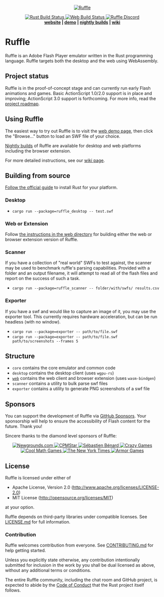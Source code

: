 <p align="center">
   <a href="https://ruffle.rs"><img src="https://ruffle.rs/assets/logo.png" alt="Ruffle"></a>
</p>
<p align="center">
   <a href="https://github.com/ruffle-rs/ruffle/actions">
   <img src="https://img.shields.io/github/workflow/status/ruffle-rs/ruffle/Test%20Rust?label=rust%20build" alt="Rust Build Status" />
   <img src="https://img.shields.io/github/workflow/status/ruffle-rs/ruffle/Test%20Web?label=web%20build" alt="Web Build Status" />
   </a>
   <a href="https://discord.gg/J8hgCQN">
   <img src="https://img.shields.io/discord/610531541889581066" alt="Ruffle Discord">
   </a>
   <br>
   <strong><a href="https://ruffle.rs">website</a> | <a href="https://ruffle.rs/demo">demo</a> | <a href="https://github.com/ruffle-rs/ruffle/releases">nightly builds</a> | <a href="https://github.com/ruffle-rs/ruffle/wiki">wiki</a></strong>
</p>

# Ruffle

Ruffle is an Adobe Flash Player emulator written in the Rust programming language. Ruffle targets both the desktop and the web using WebAssembly.

## Project status

Ruffle is in the proof-of-concept stage and can currently run early Flash animations and games. Basic ActionScript 1.0/2.0 support is in place and improving; ActionScript 3.0 support is forthcoming. For more info, read the [project roadmap](https://github.com/ruffle-rs/ruffle/wiki/Roadmap).

## Using Ruffle

The easiest way to try out Ruffle is to visit the [web demo page](https://ruffle.rs/demo/), then click the "Browse..." button to load an SWF file of your choice.

[Nightly builds](https://ruffle.rs/#releases) of Ruffle are available for desktop and web platforms including the browser extension.

For more detailed instructions, see our [wiki page](https://github.com/ruffle-rs/ruffle/wiki/Using-Ruffle).

## Building from source

[Follow the official guide](https://www.rust-lang.org/tools/install) to install Rust for your platform.

### Desktop

- `cargo run --package=ruffle_desktop -- test.swf`

### Web or Extension

Follow [the instructions in the web directory](web/README.md#building-from-source) for building
either the web or browser extension version of Ruffle.

### Scanner

If you have a collection of "real world" SWFs to test against, the scanner may be used to benchmark
ruffle's parsing capabilities. Provided with a folder and an output filename, it will attempt to read
all of the flash files and report on the success of such a task.

- `cargo run --package=ruffle_scanner -- folder/with/swfs/ results.csv`

### Exporter

If you have a swf and would like to capture an image of it, you may use the exporter tool.
This currently requires hardware acceleration, but can be run headless (with no window).

- `cargo run --package=exporter -- path/to/file.swf`
- `cargo run --package=exporter -- path/to/file.swf path/to/screenshots --frames 5`

## Structure

- `core` contains the core emulator and common code
- `desktop` contains the desktop client (uses `wgpu-rs`)
- [`web`](web) contains the web client and browser extension (uses `wasm-bindgen`)
- `scanner` contains a utility to bulk parse swf files
- `exporter` contains a utility to generate PNG screenshots of a swf file

## Sponsors

You can support the development of Ruffle via [GitHub Sponsors](https://github.com/sponsors/ruffle-rs). Your sponsorship will help to ensure the accessibility of Flash content for the future. Thank you!

Sincere thanks to the diamond level sponsors of Ruffle:

<p align="center">
   <a href="https://www.newgrounds.com">
   <img src="https://ruffle.rs/assets/sponsors/newgrounds.png" alt="Newgrounds.com">
   </a>
   <a href="https://www.cpmstar.com">
   <img src="https://ruffle.rs/assets/sponsors/cpmstar.png" alt="CPMStar">
   </a>
   <a href="https://deepnight.net">
   <img src="https://ruffle.rs/assets/sponsors/deepnight.png" alt="Sébastien Bénard">
   </a>
   <a href="https://www.crazygames.com">
   <img src="https://ruffle.rs/assets/sponsors/crazygames.png" alt="Crazy Games">
   </a>
   <a href="https://www.coolmathgames.com">
   <img src="https://ruffle.rs/assets/sponsors/coolmathgames.png" alt="Cool Math Games">
   </a>
   <a href="https://www.nytimes.com/">
   <img src="https://ruffle.rs/assets/sponsors/nyt.png" alt="The New York Times">
   </a>
   <a href="https://www.armorgames.com/">
   <img src="https://ruffle.rs/assets/sponsors/armorgames.png" alt="Armor Games">
   </a>
</p>

## License

Ruffle is licensed under either of

- Apache License, Version 2.0 (http://www.apache.org/licenses/LICENSE-2.0)
- MIT License (http://opensource.org/licenses/MIT)

at your option.

Ruffle depends on third-party libraries under compatible licenses. See [LICENSE.md](LICENSE.md) for full information.

### Contribution

Ruffle welcomes contribution from everyone. See [CONTRIBUTING.md](CONTRIBUTING.md) for help getting started.

Unless you explicitly state otherwise, any contribution intentionally submitted
for inclusion in the work by you shall be dual licensed as above, without any
additional terms or conditions.

The entire Ruffle community, including the chat room and GitHub project, is expected to abide by the [Code of Conduct](https://www.rust-lang.org/policies/code-of-conduct) that the Rust project itself follows.
